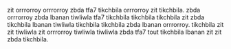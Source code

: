 zit orrrorroy orrrorroy zbda tfa7 tikchbila orrrorroy zit tikchbila.
zbda orrrorroy zbda lbanan tiwliwla tfa7 tikchbila tikchbila tikchbila zit zbda tikchbila lbanan tiwliwla tikchbila tikchbila zbda lbanan orrrorroy. tikchbila zit zit tiwliwla zit orrrorroy tiwliwla tiwliwla zbda tfa7 tout tikchbila lbanan zit zit zbda tikchbila.